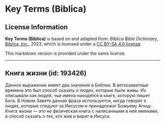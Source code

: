 # Key Terms (Biblica)

## License Information

**Key Terms (Biblica)** is based on and adapted from: _Biblica Bible Dictionary_, [Biblica, Inc.](https://www.biblica.com/), 2023, which is licensed under a [CC BY-SA 4.0 license](https://creativecommons.org/licenses/by-sa/4.0/legalcode.en).

This markdown version is provided under the same license.



--------------------------------

## Книга жизни (id: 193426)

Данное выражение имеет два значения в Библии. В ветхозаветные времена это был способ сказать о людях, которые были живы. Их описывали как людей, чьи имена находятся в книге, которую пишет Бога. В Новом Завете данная фраза используется, когда говорят о людях, которые следуют за Иисусом и принадлежат Божьему Агнцу. Книга жизни — это не физическая книга с написанными в ней именами, а способ сказать о тех, кто жив и верит в Иисуса. 


